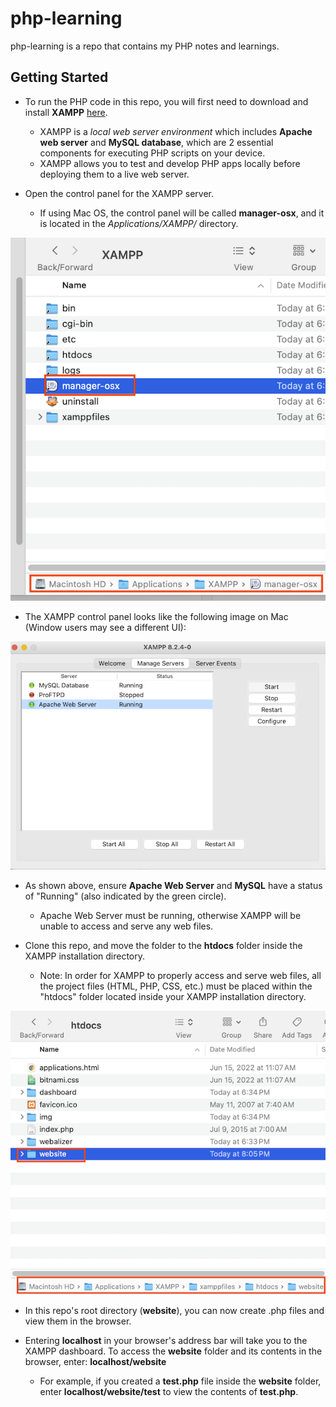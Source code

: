 # php-learning

php-learning is a repo that contains my PHP notes and learnings.

## Getting Started

- To run the PHP code in this repo, you will first need to download and install **XAMPP** [here](https://www.apachefriends.org/).

  - XAMPP is a _local web server environment_ which includes **Apache web server** and **MySQL database**, which are 2 essential components for executing PHP scripts on your device.
  - XAMPP allows you to test and develop PHP apps locally before deploying them to a live web server.

- Open the control panel for the XAMPP server.
  - If using Mac OS, the control panel will be called **manager-osx**, and it is located in the _Applications/XAMPP/_ directory.

<p>
<img src="./assets/images/xampp-control-panel-location.png" width="600">
</p>

- The XAMPP control panel looks like the following image on Mac (Window users may see a different UI):

<p>
<img src="./assets/images/xampp-control-panel.png" width="600">
</p>

- As shown above, ensure **Apache Web Server** and **MySQL** have a status of "Running" (also indicated by the green circle).

  - Apache Web Server must be running, otherwise XAMPP will be unable to access and serve any web files.

- Clone this repo, and move the folder to the **htdocs** folder inside the XAMPP installation directory.
  - Note: In order for XAMPP to properly access and serve web files, all the project files (HTML, PHP, CSS, etc.) must be placed within the "htdocs" folder located inside your XAMPP installation directory.

<p>
<img src="./assets/images/repo-relocation.png" width="600">
</p>

- In this repo's root directory (**website**), you can now create .php files and view them in the browser.

- Entering **localhost** in your browser's address bar will take you to the XAMPP dashboard. To access the **website** folder and its contents in the browser, enter: **localhost/website**
  - For example, if you created a **test.php** file inside the **website** folder, enter **localhost/website/test** to view the contents of **test.php**.
